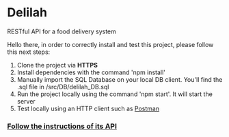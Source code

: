 # Delilah
RESTful API for a food delivery system

Hello there, in order to correctly install and test this project, please follow this next steps:

<ol>
  <li>Clone the project via <b>HTTPS</b></li>
  <li>Install dependencies with the command 'npm install'</li>
  <li>Manually import the SQL Database on your local DB client. You'll find the .sql file in /src/DB/delilah_DB.sql</li>
  <li>Run the project locally using the command 'npm start'. It will start the server</li>
  <li>Test locally using an HTTP client such as <a href= "https://www.postman.com/">Postman</a></li>
</ol>

<h3><a href="https://app.swaggerhub.com/apis/juanguren/delilah-resto/0.5">Follow the instructions of its API</a></h3>

